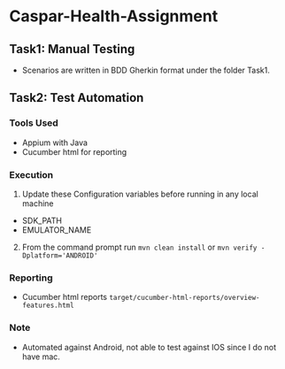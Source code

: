 # Caspar-Health-Assignment

## Task1: Manual Testing

* Scenarios are written in BDD Gherkin format under the folder Task1.

## Task2: Test Automation

### Tools Used

* Appium with Java
* Cucumber html for reporting

### Execution

1. Update these Configuration variables before running in any local machine

  * SDK_PATH
  * EMULATOR_NAME
    
2. From the command prompt run `mvn clean install` or `mvn verify -Dplatform='ANDROID'`

### Reporting

* Cucumber html reports `target/cucumber-html-reports/overview-features.html`

### Note

* Automated against Android, not able to test against IOS since I do not have mac.  

